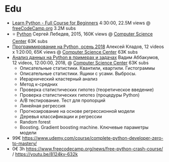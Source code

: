 # Edu

* [Learn Python - Full Course for Beginners](https://youtu.be/rfscVS0vtbw) 4:30:00, 22.5M views @ [freeCodeCamp.org](http://freeCodeCamp.org) 3.2M subs 
* :star: [Python](https://www.youtube.com/playlist?list=PLlb7e2G7aSpTTNp7HBYzCBByaE1h54ruW) Сергей Лебедев, 2015, 160K views @ [Computer Science Center](https://compscicenter.ru) 63K subs
* [Программирование на Python, осень 2018](https://youtube.com/playlist?list=PLlb7e2G7aSpQhNphPSpcO4daaRPeVstku) Алексей Кладов, 12 videos x 1:20:00, 65K views  @ [Computer Science Center](https://compscicenter.ru) 63K subs
* [Анализ данных на Python в примерах и задачах](https://www.youtube.com/playlist?list=PLlb7e2G7aSpRb95_Wi7lZ-zA6fOjV3_l7) Вадим Аббакумов, 12 videos, 12:00:00, 2018,  @ [Computer Science Center](https://compscicenter.ru) 63K subs
  * Описательные статистики. Квантили, квартили. Гистограммы
  * Описательные статистики. Ящики с усами. Выбросы.
  * Иерархический кластерный анализ
  * Метод к-средних
  * Проверка статистических гипотез (теоретическое введение)
  * Проверка статистических гипотез (процедуры Python)
  * A/B тестирование. Тест для пропорций
  * Линейная регрессия
  * Прогнозирование на основе регрессионной модели
  * Деревья классификации и регрессии
  * Random forest
  * Boosting. Gradient boosting machine. Ключевые параметры модели
* 99€ https://www.udemy.com/course/complete-python-developer-zero-to-mastery/
* 0€ 3h https://www.freecodecamp.org/news/free-python-crash-course/ / https://youtu.be/8124kv-632k

